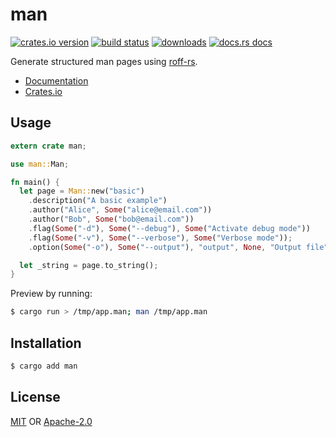 # man
[![crates.io version][1]][2] [![build status][3]][4]
[![downloads][5]][6] [![docs.rs docs][7]][8]

Generate structured man pages using
[roff-rs](https://github.com/killercup/roff-rs).

- [Documentation][8]
- [Crates.io][2]

## Usage
```rust
extern crate man;

use man::Man;

fn main() {
  let page = Man::new("basic")
    .description("A basic example")
    .author("Alice", Some("alice@email.com"))
    .author("Bob", Some("bob@email.com"))
    .flag(Some("-d"), Some("--debug"), Some("Activate debug mode"))
    .flag(Some("-v"), Some("--verbose"), Some("Verbose mode"));
    .option(Some("-o"), Some("--output"), "output", None, "Output file");

  let _string = page.to_string();
}
```
Preview by running:
```sh
$ cargo run > /tmp/app.man; man /tmp/app.man
```

## Installation
```sh
$ cargo add man
```

## License
[MIT](./LICENSE-MIT) OR [Apache-2.0](./LICENSE-APACHE)

[1]: https://img.shields.io/crates/v/man.svg?style=flat-square
[2]: https://crates.io/crates/man
[3]: https://img.shields.io/travis/rust-clique/man.svg?style=flat-square
[4]: https://travis-ci.org/rust-clique/man
[5]: https://img.shields.io/crates/d/man.svg?style=flat-square
[6]: https://crates.io/crates/man
[7]: https://docs.rs/man/badge.svg
[8]: https://docs.rs/man
